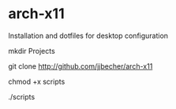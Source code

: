 # arch-x11
Installation and dotfiles for desktop configuration

mkdir Projects

git clone http://github.com/jjbecher/arch-x11

chmod +x scripts

./scripts